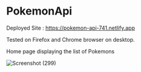 # PokemonApi

Deployed Site : https://pokemon-api-741.netlify.app

Tested on Firefox and Chrome browser on desktop.

Home page displaying the list of Pokemons

![Screenshot (299)](https://user-images.githubusercontent.com/49434891/81810568-cb54cf80-9540-11ea-9bf5-42e200fe1473.png)

